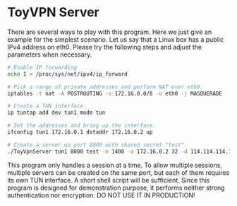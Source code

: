 # ToyVPN Server

There are several ways to play with this program. Here we just give an
example for the simplest scenario. Let us say that a Linux box has a
public IPv4 address on eth0. Please try the following steps and adjust
the parameters when necessary.

```bash
# Enable IP forwarding
echo 1 > /proc/sys/net/ipv4/ip_forward

# Pick a range of private addresses and perform NAT over eth0.
iptables -t nat -A POSTROUTING -s 172.16.0.0/8 -o eth0 -j MASQUERADE

# Create a TUN interface.
ip tuntap add dev tun1 mode tun

# Set the addresses and bring up the interface.
ifconfig tun1 172.16.0.1 dstaddr 172.16.0.2 up

# Create a server on port 8000 with shared secret "test".
./ToyVpnServer tun1 8000 test -m 1400 -a 172.16.0.2 32 -d 114.114.114.114 -r 0.0.0.0 0
```

This program only handles a session at a time. To allow multiple sessions,
multiple servers can be created on the same port, but each of them requires
its own TUN interface. A short shell script will be sufficient. Since this
program is designed for demonstration purpose, it performs neither strong
authentication nor encryption. DO NOT USE IT IN PRODUCTION!

